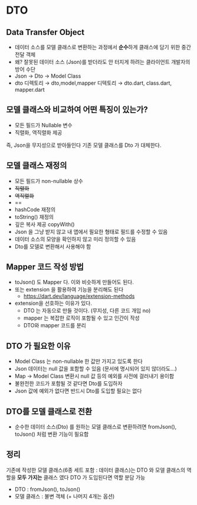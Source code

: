 # DTO

## Data Transfer Object

- 데이터 소스를 모델 클래스로 변환하는 과정에서 **순수**하게 클래스에 담기 위한 중간 전달 객체
- 왜?  잘못된 데이터 소스 (Json)를 받더라도 안 터지게 하려는 클라이언트 개발자의 방어 수단
- Json → Dto → Model Class
- dto 디렉토리 → dto,model,mapper 디텍토리 → dto.dart, class.dart, mapper.dart
  

## 모델 클래스와 비교하여 어떤 특징이 있는가?

- 모든 필드가 Nullable 변수
- 직렬화, 역직렬화 제공

즉, Json을 무지성으로 받아들인다 기존 모델 클래스를 Dto 가 대체한다.


## 모델 클래스 재정의

- 모든 필드가 non-nullable 상수
- ~~직렬화~~
- ~~역직렬화~~
- ==
- hashCode 재정의
- toString() 재정의
- 깊은 복사 제공 copyWith()
- Json 을 그냥 받지 않고 내 앱에서 필요한 형태로 필드를 수정할 수 있음
- 데이터 소스의 모양을 확인하지 않고 미리 정의할 수 있음
- Dto를 모델로 변환해서 사용해야 함

## Mapper 코드 작성 방법

- toJson() 도 Mapper 다. 이와 비슷하게 만들어도 된다.
- 또는 extension 을 활용하여 기능을 분리해도 된다
    - https://dart.dev/language/extension-methods
- extension을 선호하는 이유가 있다.
    - DTO 는 자동으로 만들 것이다. (무지성, 다른 코드 개입 no)
    - mapper 는 복잡한 로직이 포함될 수 있고 인간이 작성
    - DTO와 mapper 코드를 분리
      

## DTO 가 필요한 이유

- Model Class 는 non-nullable 한 값만 가지고 있도록 한다
- Json 데이터는 null 값을 포함할 수 있음 (문서에 명시되어 있지 않더라도…)
- Map -> Model Class 변환시 null 값 등의 예외를 사전에 걸러내기 용이함
- 불완전한 코드가 포함될 것 같다면 Dto를 도입하자
- Json 값에 예외가 없다면 반드시 Dto를 도입할 필요는 없다
  

## DTO를 모델 클래스로 전환

- 순수한 데이터 소스(Dto) 를 원하는 모델 클래스로 변환하려면 fromJson(), toJson() 처럼 변환 기능이 필요함
  

## 정리

기존에 작성한 모델 클래스(6종 세트 포함 : 데이터 클래스)는
DTO 와 모델 클래스의 역할을 **모두 가지는** 클래스 였다
DTO 가 도입된다면 역할 분담 가능

- DTO : fromJson(), toJson()
- 모델 클래스 : 불변 객체 (+ 나머지 4개는 옵션)
  
